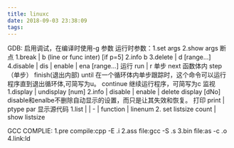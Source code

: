 ```yaml
---
title: linuxc
date: 2018-09-03 23:38:09
tags:
---
```

GDB:
启用调试，在编译时使用-g 参数
运行时参数：1.set args 2.show args
 断点  1.break | b (line or func inter) [if p=5]  2.info b 3.delete | d [range...]
          4.disable | dis | enable | ena [range...]
运行   run | r
单步  next 
函数体内  step （单步） finish(退出内部)
     until 在一个循环体内单步跟踪时，这个命令可以运行程序直到退出循环体,可简写为u。
     continue 继续运行程序，可简写为c
 监视   1.display | undisplay [num]  2.info | disable | enable | delete display [dNo]
disable和enalbe不删除自动显示的设置，而只是让其失效和恢复。
 打印 print | ptype par
显示源代码  1.list |  |  -  |  function | linenum 2. set listsize count | show listsize

GCC COMPLIE:
1.pre compile:cpp -E .i
2.ass file:gcc -S .s
3.bin file:as -c .o
4.link:ld 